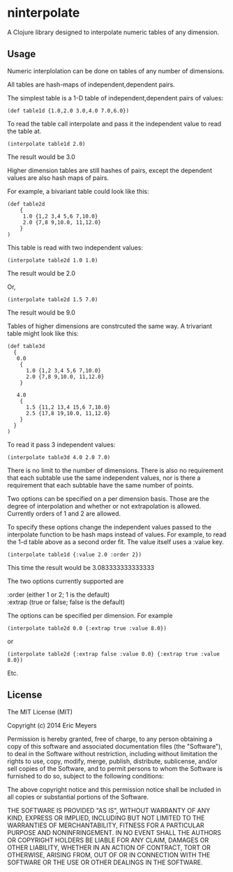 # ninterpolate

A Clojure library designed to interpolate numeric tables of any dimension.

## Usage

Numeric interplolation can be done on tables of any number of dimensions.

All tables are hash-maps of independent,dependent pairs.

The simplest table is a 1-D table of independent,dependent pairs of values:

    (def table1d {1.0,2.0 3.0,4.0 7.0,6.0})

To read the table call interpolate and pass it the independent value to read the table at.

    (interpolate table1d 2.0)

The result would be 3.0

Higher dimension tables are still hashes of pairs, except the dependent values
are also hash maps of pairs.

For example, a bivariant table could look like this:

    (def table2d  
        {  
         1.0 {1,2 3,4 5,6 7,10.0}  
         2.0 {7,8 9,10.0, 11,12.0}  
        }  
    )


This table is read with two independent values:

    (interpolate table2d 1.0 1.0)

The result would be 2.0

Or,

    (interpolate table2d 1.5 7.0)

The result would be 9.0

Tables of higher dimensions are constrcuted the same way. A trivariant
table might look like this:

    (def table3d
      {
       0.0
        {
          1.0 {1,2 3,4 5,6 7,10.0}
          2.0 {7,8 9,10.0, 11,12.0}
        }
  
       4.0
        {
          1.5 {11,2 13,4 15,6 7,10.0}
          2.5 {17,8 19,10.0, 11,12.0}
        }
      }
    )

To read it pass 3 independent values:

    (interpolate table3d 4.0 2.0 7.0)
    
There is no limit to the number of dimensions. There is also no requirement
that each subtable use the same independent values, nor is there a requirement
that each subtable have the same number of points.

Two options can be specified on a per dimension basis. Those are the degree of
interpolation and whether or not extrapolation is allowed. Currently orders of
1 and 2 are allowed.

To specify these options change the independent values passed to the interpolate
function to be hash maps instead of values. For example, to read the 1-d table
above as a second order fit. The value itself uses a :value key.

    (interpolate table1d {:value 2.0 :order 2})
    
This time the result would be 3.083333333333333

The two options currently supported are

:order (either 1 or 2; 1 is the default)  
:extrap (true or false; false is the default)  

The options can be specified per dimension. For example

    (interpolate table2d 0.0 {:extrap true :value 8.0})
or  

    (interpolate table2d {:extrap false :value 0.0} {:extrap true :value 8.0})

Etc.

## License

The MIT License (MIT)

Copyright (c) 2014 Eric Meyers

Permission is hereby granted, free of charge, to any person obtaining a copy
of this software and associated documentation files (the "Software"), to deal
in the Software without restriction, including without limitation the rights
to use, copy, modify, merge, publish, distribute, sublicense, and/or sell
copies of the Software, and to permit persons to whom the Software is
furnished to do so, subject to the following conditions:

The above copyright notice and this permission notice shall be included in
all copies or substantial portions of the Software.

THE SOFTWARE IS PROVIDED "AS IS", WITHOUT WARRANTY OF ANY KIND, EXPRESS OR
IMPLIED, INCLUDING BUT NOT LIMITED TO THE WARRANTIES OF MERCHANTABILITY,
FITNESS FOR A PARTICULAR PURPOSE AND NONINFRINGEMENT. IN NO EVENT SHALL THE
AUTHORS OR COPYRIGHT HOLDERS BE LIABLE FOR ANY CLAIM, DAMAGES OR OTHER
LIABILITY, WHETHER IN AN ACTION OF CONTRACT, TORT OR OTHERWISE, ARISING FROM,
OUT OF OR IN CONNECTION WITH THE SOFTWARE OR THE USE OR OTHER DEALINGS IN
THE SOFTWARE.

